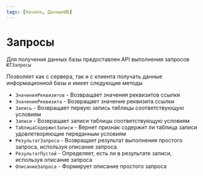 ```yaml
---
tags: [Начало, ДанныеИБ]
---
```


# Запросы

Для получения данных базы предоставлен API выполнения запросов `ЮТЗапросы`

Позволяет как с сервера, так и с клиента получать данные информационной базы и имеет следующие методы

* `ЗначенияРеквизитов` - Возвращает значения реквизитов ссылки
* `ЗначениеРеквизита` - Возвращает значение реквизита ссылки
* `Запись` - Возвращает первую запись таблицы соответствующую условиям
* `Записи` - Возвращает записи таблицы соответствующую условиям
* `ТаблицаСодержитЗаписи` - Вернет признак содержит ли таблица записи удовлетворяющие переданным условиям
* `РезультатЗапроса` - Возвращает результат выполнения простого запроса, используя описание запроса.
* `РезультатПустой` - Определяет, есть ли в результате записи, используя описание запроса
* `ОписаниеЗапроса` - Формирует описание простого запроса
